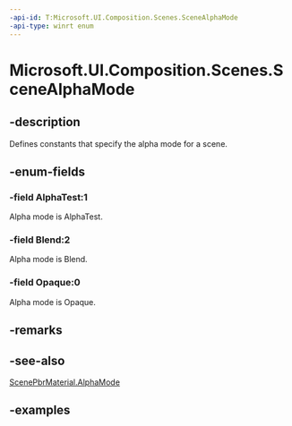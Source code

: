```yaml
---
-api-id: T:Microsoft.UI.Composition.Scenes.SceneAlphaMode
-api-type: winrt enum
---
```


<!-- Enumeration syntax.
public enum SceneAlphaMode : int 
-->

# Microsoft.UI.Composition.Scenes.SceneAlphaMode

## -description

Defines constants that specify the alpha mode for a scene.

## -enum-fields

### -field AlphaTest:1

Alpha mode is AlphaTest.

### -field Blend:2

Alpha mode is Blend.

### -field Opaque:0

Alpha mode is Opaque.

## -remarks

## -see-also

[ScenePbrMaterial.AlphaMode](scenepbrmaterial_alphamode.md)

## -examples




